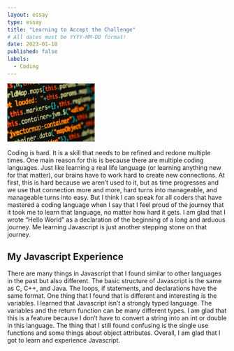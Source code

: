 ```yaml
---
layout: essay
type: essay
title: "Learning to Accept the Challenge"
# All dates must be YYYY-MM-DD format!
date: 2023-01-18
published: false
labels:
  - Coding
---
```


<img width="200px" class="rounded float-start pe-4" src="../img/coding.jpg">

Coding is hard. It is a skill that needs to be refined and redone multiple times. One main reason for this is because there are multiple coding languages. Just like learning a real life language (or learning anything new for that matter), our brains have to work hard to create new connections. At first, this is hard because we aren’t used to it, but as time progresses and we use that connection more and more, hard turns into manageable, and manageable turns into easy. But I think I can speak for all coders that have mastered a coding language when I say that I feel proud of the journey that it took me to learn that language, no matter how hard it gets. I am glad that I wrote “Hello World” as a declaration of the beginning of a long and arduous journey. Me learning Javascript is just another stepping stone on that journey.

## My Javascript Experience
There are many things in Javascript that I found similar to other languages in the past but also different. The basic structure of Javascript is the same as C, C++, and Java. The loops, if statements, and declarations have the same format. One thing that I found that is different and interesting is the variables. I learned that Javascript isn’t a strongly typed language. The variables and the return function can be many different types. I am glad that this is a feature because I don’t have to convert a string into an int or double in this language. The thing that I still found confusing is the single use functions and some things about object attributes. Overall, I am glad that I got to learn and experience Javascript.
